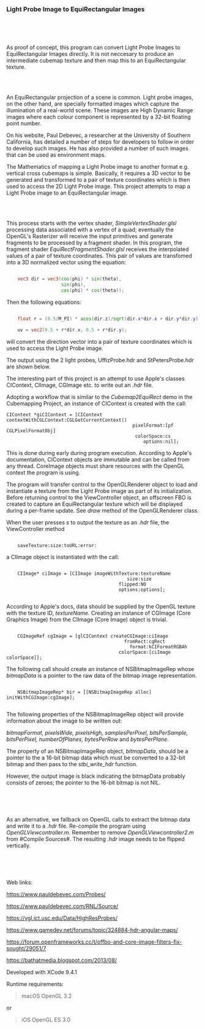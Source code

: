 ### Light Probe Image to  EquiRectangular Images

<br />
<br />
<br />

As proof of concept, this program can convert Light Probe Images to EquiRectangular Images directly. It is not neccesary to produce an intermediate cubemap texture and then map this to an EquiRectangular texture.

<br />
<br />

An EquiRectangular projection of a scene is common. Light probe images, on the other hand, are specially formatted images which capture the illumination of a real-world scene. These images are High Dynamic Range images where each colour component is represented by a 32-bit floating point number.

On his website, Paul Debevec, a researcher at the University of Southern California, has detailed a number of steps for developers to follow in order to develop such images. He has also provided a number of such images that can be used as environment maps.

The Mathematics of mapping a Light Probe image to another format e.g. vertical cross cubemaps is simple. Basically, it requires a 3D vector to be generated and transformed to a pair of texture coordinates which is then used to access the 2D Light Probe image. This project attempts to map a Light Probe image to an EquiRectangular image.

<br />
<br />

This process starts with the vertex shader, *SimpleVertexShader.glsl* processing data associated with a vertex of a quad; eventually the OpenGL's Rasterizer will receive the input primitives and generate fragments to be processed by a fragment shader. In this program, the fragment shader *EquiRectFragmentShader.glsl* receives the interpolated values of a pair of texture coordinates. This pair of values are transfomed into a 3D normalized vector using the equation:

```glsl

    vec3 dir = vec3(cos(phi) * sin(theta),
                    sin(phi),
                    cos(phi) * cos(theta));

```

Then the following equations:

```glsl

    float r = (0.5/M_PI) * acos(dir.z)/sqrt(dir.x*dir.x + dir.y*dir.y);

    uv = vec2(0.5 + r*dir.x, 0.5 + r*dir.y);

```

will convert the direction vector into a pair of texture coordinates which is used to access the Light Probe image.


The output using the 2 light probes, UffizProbe.hdr and StPetersProbe.hdr are shown below.



The interesting part of this project is an attempt to use Apple's classes CIContext, CIImage, CGImage etc. to write out an *.hdr* file.

Adopting a workflow that is similar to the *Cubemap2EquiRect* demo in the Cubemapping Project, an instance of CIContext is created with the call:

```objC
CIContext *giCIContext = [CIContext contextWithCGLContext:CGLGetCurrentContext()
                                              pixelFormat:[pf CGLPixelFormatObj]
                                               colorSpace:cs
                                                  options:nil];

```

This is done during early during program execution. According to Apple's documentation, CIContext objects are immutable and can be called from any thread. CoreImage objects must share resources with the OpenGL context the program is using.


The program will transfer control to the OpenGLRenderer object to load and instantiate a texture from the Light Probe image as part of its initialization. Before returning control to the ViewController object, an offscreen FBO is created to capture an EquiRectangular texture which will be displayed during a per-frame update. See *draw* method of the OpenGLRenderer class.


When the user presses *s* to output the texture as an *.hdr* file, the ViewController method

```objC

    saveTexture:size:toURL:error:

```

a CIImage object is instantiated with the call:

```objC

    CIImage* ciImage = [CIImage imageWithTexture:textureName
                                            size:size
                                         flipped:NO
                                         options:options];


```

According to Apple's docs, data should be supplied by the OpenGL texture with the texture ID, *textureName*. Creating an instance of CGImage (Core Graphics Image) from the CIImage (Core Image) object is trivial.

```objC

    CGImageRef cgImage = [glCIContext createCGImage:ciImage
                                           fromRect:cgRect
                                             format:kCIFormatRGBAh
                                         colorSpace:[ciImage colorSpace]];

```

The following call should create an instance of NSBitmapImageRep whose *bitmapData* is a pointer to the raw data of the bitmap image representation.


```objC

    NSBitmapImageRep* bir = [[NSBitmapImageRep alloc] initWithCGImage:cgImage];


```

The following properties of the NSBitmapImageRep object will provide information about the image to be written out:


*bitmapFormat, pixelsWide, pixelsHigh, samplesPerPixel, bitsPerSample, bitsPerPixel, numberOfPlanes, bytesPerRow* and *bytesPerPlane*.

The property of an NSBitmapImageRep object,  *bitmapData*, should be a pointer to the a 16-bit bitmap data which must be converted to a 32-bit bitmap and then pass to the *stbi_write_hdr* function. 

However, the output image is black indicating the bitmapData probably consists of zeroes; the pointer to the 16-bit bitmap is not NIL.

<br />
<br />
<br />

As an alternative, we fallback on OpenGL calls to extract the bitmap data and write it to a *.hdr* file. Re-compile the program using *OpenGLViewcontroller.m*. Remember to remove *OpenGLViewcontroller2.m* from #Compile Sources#. The resulting *.hdr* image needs to be flipped vertically.

<br />
<br />
<br />

Web links:

https://www.pauldebevec.com/Probes/

https://www.pauldebevec.com/RNL/Source/

https://vgl.ict.usc.edu/Data/HighResProbes/

https://www.gamedev.net/forums/topic/324884-hdr-angular-maps/

https://forum.openframeworks.cc/t/offbo-and-core-image-filters-fix-sought/29051/7

https://bathatmedia.blogspot.com/2013/08/


Developed with XCode 9.4.1

Runtime requirements:

>macOS OpenGL 3.2

or

>iOS OpenGL ES 3.0
